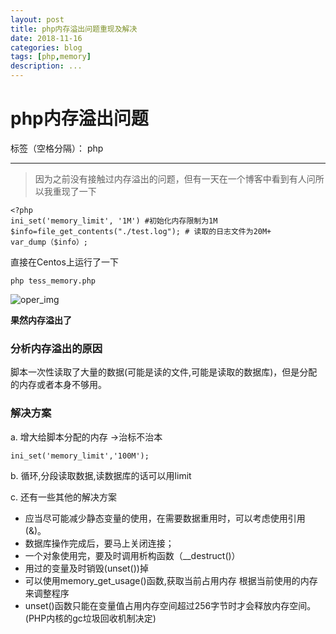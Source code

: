 ```yaml
---
layout: post
title: php内存溢出问题重现及解决
date: 2018-11-16
categories: blog
tags: [php,memory]
description: ...
---
```


# php内存溢出问题

标签（空格分隔）： php

---

> 因为之前没有接触过内存溢出的问题，但有一天在一个博客中看到有人问所以我重现了一下

```
<?php
ini_set('memory_limit', '1M') #初始化内存限制为1M
$info=file_get_contents("./test.log"); # 读取的日志文件为20M+
var_dump（$info）; 
```

直接在Centos上运行了一下
```
php tess_memory.php
```

![oper_img](https://raw.githubusercontent.com/gaoy13800/gaoy13800.GitHub.io/master/_mdimg/1116-memory_result.png)

**果然内存溢出了**

### 分析内存溢出的原因

脚本一次性读取了大量的数据(可能是读的文件,可能是读取的数据库)，但是分配的内存或者本身不够用。

### 解决方案

a. 增大给脚本分配的内存 ->治标不治本

```
ini_set('memory_limit','100M');
```
b. 循环,分段读取数据,读数据库的话可以用limit

c. 还有一些其他的解决方案

* 应当尽可能减少静态变量的使用，在需要数据重用时，可以考虑使用引用(&)。
* 数据库操作完成后，要马上关闭连接；
* 一个对象使用完，要及时调用析构函数（__destruct()）
* 用过的变量及时销毁(unset())掉
* 可以使用memory_get_usage()函数,获取当前占用内存 根据当前使用的内存来调整程序
* unset()函数只能在变量值占用内存空间超过256字节时才会释放内存空间。(PHP内核的gc垃圾回收机制决定)